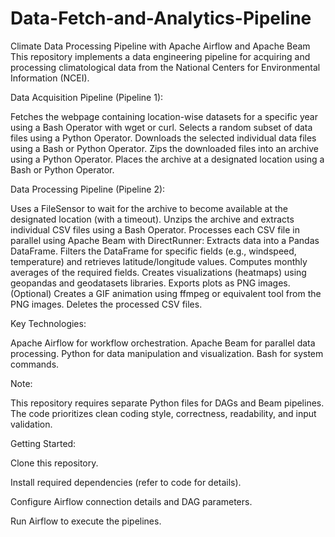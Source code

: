 # Data-Fetch-and-Analytics-Pipeline

Climate Data Processing Pipeline with Apache Airflow and Apache Beam
This repository implements a data engineering pipeline for acquiring and processing climatological data from the National Centers for Environmental Information (NCEI).

Data Acquisition Pipeline (Pipeline 1):

Fetches the webpage containing location-wise datasets for a specific year using a Bash Operator with wget or curl.
Selects a random subset of data files using a Python Operator.
Downloads the selected individual data files using a Bash or Python Operator.
Zips the downloaded files into an archive using a Python Operator.
Places the archive at a designated location using a Bash or Python Operator.

Data Processing Pipeline (Pipeline 2):

Uses a FileSensor to wait for the archive to become available at the designated location (with a timeout).
Unzips the archive and extracts individual CSV files using a Bash Operator.
Processes each CSV file in parallel using Apache Beam with DirectRunner:
Extracts data into a Pandas DataFrame.
Filters the DataFrame for specific fields (e.g., windspeed, temperature) and retrieves latitude/longitude values.
Computes monthly averages of the required fields.
Creates visualizations (heatmaps) using geopandas and geodatasets libraries. Exports plots as PNG images.
(Optional) Creates a GIF animation using ffmpeg or equivalent tool from the PNG images.
Deletes the processed CSV files.

Key Technologies:

Apache Airflow for workflow orchestration.
Apache Beam for parallel data processing.
Python for data manipulation and visualization.
Bash for system commands.

Note:

This repository requires separate Python files for DAGs and Beam pipelines.
The code prioritizes clean coding style, correctness, readability, and input validation.


Getting Started:

Clone this repository.

Install required dependencies (refer to code for details).

Configure Airflow connection details and DAG parameters.

Run Airflow to execute the pipelines.
